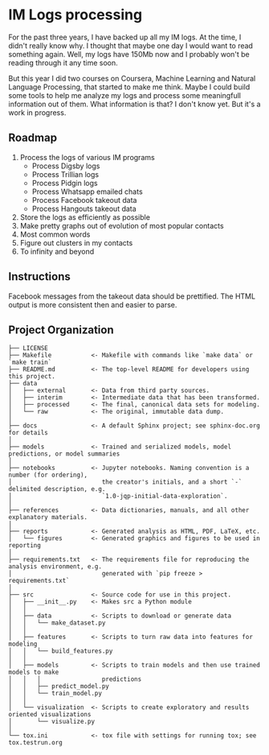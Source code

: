 IM Logs processing
=============

For the past three years, I have backed up all my IM logs. At the time, I didn't
really know why. I thought that maybe one day I would want to read something
again. Well, my logs have 150Mb now and I probably won't be reading through it
any time soon.

But this year I did two courses on Coursera, Machine Learning and Natural
Language Processing, that started to make me think. Maybe I could build some
tools to help me analyze my logs and process some meaningfull information out of
them. What information is that? I don't know yet. But it's a work in progress.

Roadmap
-------
1. Process the logs of various IM programs
   * Process Digsby logs
   * Process Trillian logs
   * Process Pidgin logs
   * Process Whatsapp emailed chats
   * Process Facebook takeout data
   * Process Hangouts takeout data
2. Store the logs as efficiently as possible
3. Make pretty graphs out of evolution of most popular contacts
4. Most common words
5. Figure out clusters in my contacts
6. To infinity and beyond

Instructions 
------------
Facebook messages from the takeout data should be prettified. The HTML output is
more consistent then and easier to parse. 

Project Organization
------------

    ├── LICENSE
    ├── Makefile           <- Makefile with commands like `make data` or `make train`
    ├── README.md          <- The top-level README for developers using this project.
    ├── data
    │   ├── external       <- Data from third party sources.
    │   ├── interim        <- Intermediate data that has been transformed.
    │   ├── processed      <- The final, canonical data sets for modeling.
    │   └── raw            <- The original, immutable data dump.
    │
    ├── docs               <- A default Sphinx project; see sphinx-doc.org for details
    │
    ├── models             <- Trained and serialized models, model predictions, or model summaries
    │
    ├── notebooks          <- Jupyter notebooks. Naming convention is a number (for ordering),
    │                         the creator's initials, and a short `-` delimited description, e.g.
    │                         `1.0-jqp-initial-data-exploration`.
    │
    ├── references         <- Data dictionaries, manuals, and all other explanatory materials.
    │
    ├── reports            <- Generated analysis as HTML, PDF, LaTeX, etc.
    │   └── figures        <- Generated graphics and figures to be used in reporting
    │
    ├── requirements.txt   <- The requirements file for reproducing the analysis environment, e.g.
    │                         generated with `pip freeze > requirements.txt`
    │
    ├── src                <- Source code for use in this project.
    │   ├── __init__.py    <- Makes src a Python module
    │   │
    │   ├── data           <- Scripts to download or generate data
    │   │   └── make_dataset.py
    │   │
    │   ├── features       <- Scripts to turn raw data into features for modeling
    │   │   └── build_features.py
    │   │
    │   ├── models         <- Scripts to train models and then use trained models to make
    │   │   │                 predictions
    │   │   ├── predict_model.py
    │   │   └── train_model.py
    │   │
    │   └── visualization  <- Scripts to create exploratory and results oriented visualizations
    │       └── visualize.py
    │
    └── tox.ini            <- tox file with settings for running tox; see tox.testrun.org
